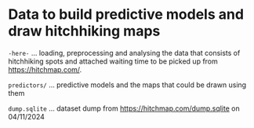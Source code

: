 # Data to build predictive models and draw hitchhiking maps

`-here-` ... loading, preprocessing and analysing the data that consists of hitchhiking spots and attached waiting time to be picked up from https://hitchmap.com/.

`predictors/` ... predictive models and the maps that could be drawn using them

`dump.sqlite` ... dataset dump from https://hitchmap.com/dump.sqlite on 04/11/2024
